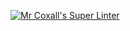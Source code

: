 [![Mr Coxall's Super Linter](https://github.com/marshall-demars/ICS4U-Intro-05-Typescript/workflows/Mr%20Coxall's%20Super%20Linter/badge.svg)](https://github.com/marshall-demars/ICS4U-Intro-05-Typescript/actions/)
